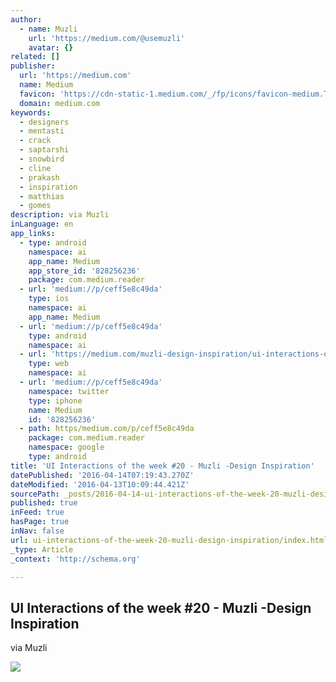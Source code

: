 ```yaml
---
author:
  - name: Muzli
    url: 'https://medium.com/@usemuzli'
    avatar: {}
related: []
publisher:
  url: 'https://medium.com'
  name: Medium
  favicon: 'https://cdn-static-1.medium.com/_/fp/icons/favicon-medium.TAS6uQ-Y7kcKgi0xjcYHXw.ico'
  domain: medium.com
keywords:
  - designers
  - mentasti
  - crack
  - saptarshi
  - snowbird
  - cline
  - prakash
  - inspiration
  - matthias
  - gomes
description: via Muzli
inLanguage: en
app_links:
  - type: android
    namespace: ai
    app_name: Medium
    app_store_id: '828256236'
    package: com.medium.reader
  - url: 'medium://p/ceff5e8c49da'
    type: ios
    namespace: ai
    app_name: Medium
  - url: 'medium://p/ceff5e8c49da'
    type: android
    namespace: ai
  - url: 'https://medium.com/muzli-design-inspiration/ui-interactions-of-the-week-20-ceff5e8c49da'
    type: web
    namespace: ai
  - url: 'medium://p/ceff5e8c49da'
    namespace: twitter
    type: iphone
    name: Medium
    id: '828256236'
  - path: https/medium.com/p/ceff5e8c49da
    package: com.medium.reader
    namespace: google
    type: android
title: 'UI Interactions of the week #20 - Muzli -Design Inspiration'
datePublished: '2016-04-14T07:19:43.270Z'
dateModified: '2016-04-13T10:09:44.421Z'
sourcePath: _posts/2016-04-14-ui-interactions-of-the-week-20-muzli-design-inspiration.md
published: true
inFeed: true
hasPage: true
inNav: false
url: ui-interactions-of-the-week-20-muzli-design-inspiration/index.html
_type: Article
_context: 'http://schema.org'

---
```

<article style=""><h1>UI Interactions of the week #20 - Muzli -Design Inspiration</h1><p>via Muzli</p><img src="https://cdn-images-1.medium.com/max/800/1*nB2Zs-BSf68vuGgYVWh9pw.jpeg" /></article>